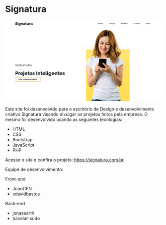 # Signatura

![Print da tela inicial](midia/signatura.png?raw=true "Optional Title")

Este site foi desenvolvido para o escritório de Design e desenvolvimento criativo Signatura visando divulgar os projetos feitos pela empresa. O mesmo foi desenvolvido usando as seguintes tecnlogias:

- HTML
- CSS
- Bootstrap
- JavaScript
- PHP

Acesse o site e confira o projeto:
https://signatura.com.br

Equipe de desenvolvimento:

Front-end
- JoaoCFN
- sdavidbastos

Back-end
- jonasearth
- bacelar-sudo

